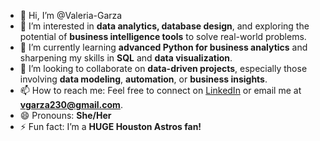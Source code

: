 - 👋 Hi, I’m @Valeria-Garza  
- 👀 I’m interested in **data analytics, database design**, and exploring the potential of **business intelligence tools** to solve real-world problems.  
- 🌱 I’m currently learning **advanced Python for business analytics** and sharpening my skills in **SQL** and **data visualization**.  
- 💞️ I’m looking to collaborate on **data-driven projects**, especially those involving **data modeling**, **automation**, or **business insights**.  
- 📫 How to reach me: Feel free to connect on [LinkedIn](https://www.linkedin.com/in/valeria-garza1/)
 or email me at **vgarza230@gmail.com**.  
- 😄 Pronouns: **She/Her**  
- ⚡ Fun fact: I’m a **HUGE Houston Astros fan!**  


<!---
Valeria-Garza/Valeria-Garza is a ✨ special ✨ repository because its `README.md` (this file) appears on your GitHub profile.
You can click the Preview link to take a look at your changes.
--->
